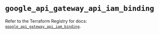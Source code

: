 # `google_api_gateway_api_iam_binding`

Refer to the Terraform Registry for docs: [`google_api_gateway_api_iam_binding`](https://registry.terraform.io/providers/hashicorp/google-beta/6.15.0/docs/resources/google_api_gateway_api_iam_binding).
